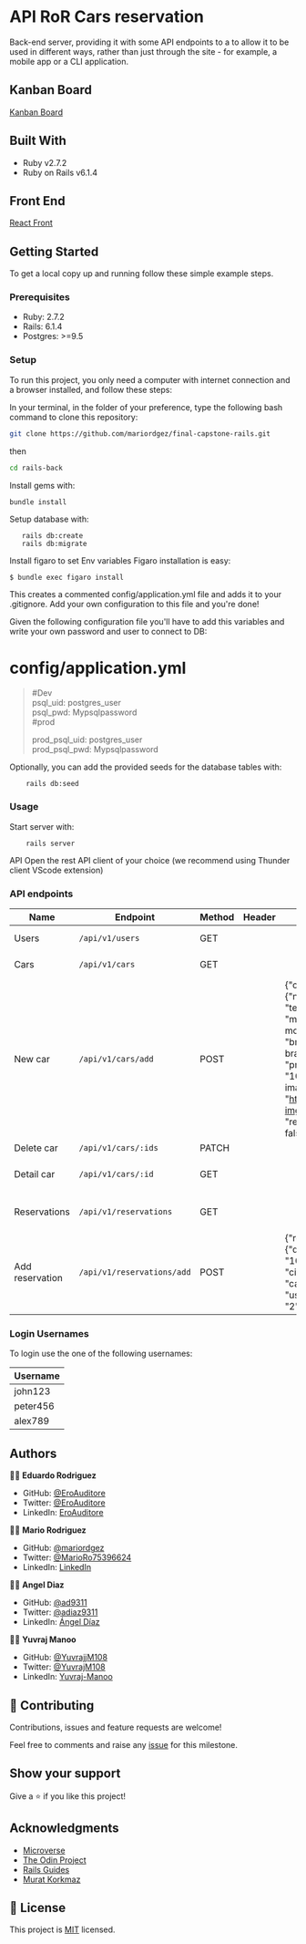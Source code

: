 # API RoR Cars reservation

Back-end server, providing it with some API endpoints to a to allow it to be used in different ways, rather than just through the site - for example, a mobile app or a CLI application.

## Kanban Board
[Kanban Board](https://github.com/users/mariordgez/projects/6)

## Built With

- Ruby v2.7.2
- Ruby on Rails v6.1.4

## Front End

[React Front](https://github.com/mariordgez/final-capstone-react/)

## Getting Started

To get a local copy up and running follow these simple example steps.

### Prerequisites

- Ruby: 2.7.2
- Rails: 6.1.4
- Postgres: >=9.5

### Setup

To run this project, you only need a computer with internet connection and a browser installed, and follow these steps:

In your terminal, in the folder of your preference, type the following bash command to clone this repository:

```sh
git clone https://github.com/mariordgez/final-capstone-rails.git
```

then

```sh
cd rails-back
```

Install gems with:

```
bundle install
```

Setup database with:

```
   rails db:create
   rails db:migrate
```

Install figaro to set Env variables
Figaro installation is easy:

```
$ bundle exec figaro install
```

This creates a commented config/application.yml file and adds it to your .gitignore. Add your own configuration to this file and you're done!

Given the following configuration file you'll have to add this variables and write your own password and user to connect to DB:

# config/application.yml

> #Dev <br>
> psql_uid: postgres_user <br>
> psql_pwd: Mypsqlpassword <br>
> #prod <br>
>
> prod_psql_uid: postgres_user<br>
> prod_psql_pwd: Mypsqlpassword<br>

Optionally, you can add the provided seeds for the database tables with:

```
    rails db:seed
```

### Usage

Start server with:

```
    rails server
```

API
Open the rest API client of your choice (we recommend using Thunder client VScode extension)

### API endpoints

| Name            | Endpoint                   | Method | Header | Body                                                                                                                                     | description                 |
| --------------- | -------------------------- | ------ | ------ | ---------------------------------------------------------------------------------------------------------------------------------------- | --------------------------- |
| Users           | `/api/v1/users`            | GET    |        |                                                                                                                                          | return list of users        |
| Cars            | `/api/v1/cars`             | GET    |        |                                                                                                                                          | return all the cars         |
| New car         | `/api/v1/cars/add`         | POST   |        | {"car": {"name": "test", "model": "car model", "brand": "car brand", "price": "1000", image_url: "http://url-img.com, "removed": false}} | Create a new car            |
| Delete car      | `/api/v1/cars/:ids`        | PATCH  |        |                                                                                                                                          | Delete a car                |
| Detail car      | `/api/v1/cars/:id`         | GET    |        |                                                                                                                                          | Return a single car by id   |
| Reservations    | `/api/v1/reservations`     | GET    |        |                                                                                                                                          | return all the reservations |
| Add reservation | `/api/v1/reservations/add` | POST   |        | {"reservation": {"date": "10/10/2021", "city": "city", "car_id": "1", "user_id": "2"}}                                                   | Create a new reservation    |

### Login Usernames

To login use the one of the following usernames:

| Username |
|----------|
| john123  |
| peter456 |
| alex789  |

## Authors

👨‍💻 **Eduardo Rodriguez**

- GitHub: [@EroAuditore](https://github.com/EroAuditore)
- Twitter: [@EroAuditore](https://twitter.com/EroAuditore)
- LinkedIn: [EroAuditore](https://www.linkedin.com/in/EroAuditore/)

👨‍💻 **Mario Rodriguez**

- GitHub: [@mariordgez](https://github.com/mariordgez)
- Twitter: [@MarioRo75396624](https://twitter.com/MarioRo75396624)
- LinkedIn: [LinkedIn](https://linkedin.com/in/mario-alberto-rodriguez-cota-a2860a205)

👨‍💻 **Angel Diaz**

- GitHub: [@ad9311](https://github.com/ad9311)
- Twitter: [@adiaz9311](https://twitter.com/adiaz9311)
- LinkedIn: [Ángel Díaz](https://www.linkedin.com/in/ad9311/)

👨‍💻 **Yuvraj Manoo**

- GitHub: [@YuvrajjM108](https://github.com/YuvrajM108)
- Twitter: [@YuvrajM108](https://twitter.com/YuvrajM108)
- LinkedIn: [Yuvraj-Manoo](https://linkedin.com/in/yuvraj-manoo)

## 🤝 Contributing

Contributions, issues and feature requests are welcome!

Feel free to comments and raise any [issue](https://github.com/mariordgez/final-capstone-rails/issues) for this milestone.

## Show your support

Give a ⭐️ if you like this project!

## Acknowledgments

- [Microverse](https://www.microverse.org/)
- [The Odin Project](https://www.theodinproject.com/)
- [Rails Guides](https://guides.rubyonrails.org/index.html)
- [Murat Korkmaz](https://www.behance.net/gallery/26425031/Vespa-Responsive-Redesign)

## 📝 License

This project is [MIT](./LICENSE) licensed.

